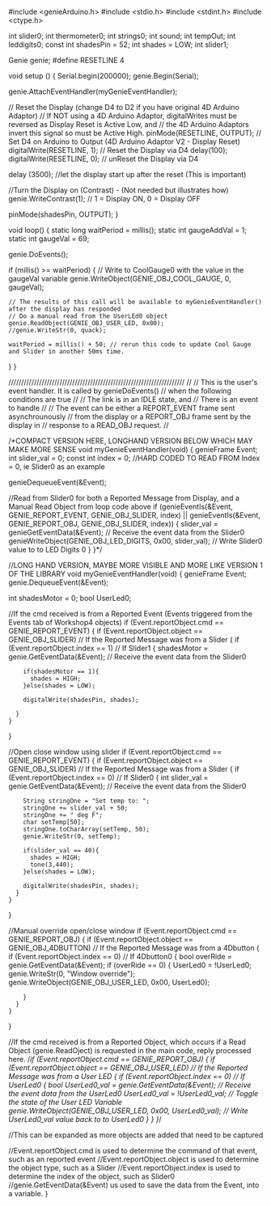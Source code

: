 #include <genieArduino.h>
#include <stdio.h>
#include <stdint.h>
#include <ctype.h>

int slider0;
int thermometer0;
int strings0;
int sound;
int tempOut;
int leddigits0;
const int shadesPin = 52;
int shades = LOW;
int slider1;


Genie genie;
#define RESETLINE 4

void setup ()
{
  Serial.begin(200000);
  genie.Begin(Serial);
  
  genie.AttachEventHandler(myGenieEventHandler);
  
  // Reset the Display (change D4 to D2 if you have original 4D Arduino Adaptor)
  // If NOT using a 4D Arduino Adaptor, digitalWrites must be reversed as Display Reset is Active Low, and
  // the 4D Arduino Adaptors invert this signal so must be Active High.
  pinMode(RESETLINE, OUTPUT);  // Set D4 on Arduino to Output (4D Arduino Adaptor V2 - Display Reset)
  digitalWrite(RESETLINE, 1);  // Reset the Display via D4
  delay(100);
  digitalWrite(RESETLINE, 0);  // unReset the Display via D4

  delay (3500); //let the display start up after the reset (This is important)

  //Turn the Display on (Contrast) - (Not needed but illustrates how)
  genie.WriteContrast(1); // 1 = Display ON, 0 = Display OFF
  
  pinMode(shadesPin, OUTPUT);
}


void loop()
{
  static long waitPeriod = millis();
  static int gaugeAddVal = 1;
  static int gaugeVal = 69;
  
  genie.DoEvents();

  if (millis() >= waitPeriod)
  {
    // Write to CoolGauge0 with the value in the gaugeVal variable
    genie.WriteObject(GENIE_OBJ_COOL_GAUGE, 0, gaugeVal);

    // The results of this call will be available to myGenieEventHandler() after the display has responded
    // Do a manual read from the UserLEd0 object
    genie.ReadObject(GENIE_OBJ_USER_LED, 0x00);
    //genie.WriteStr(0, quack);
    
    waitPeriod = millis() + 50; // rerun this code to update Cool Gauge and Slider in another 50ms time.
  }
}

/////////////////////////////////////////////////////////////////////
//
// This is the user's event handler. It is called by genieDoEvents()
// when the following conditions are true
//
//		The link is in an IDLE state, and
//		There is an event to handle
//
// The event can be either a REPORT_EVENT frame sent asynchrounously
// from the display or a REPORT_OBJ frame sent by the display in
// response to a READ_OBJ request.
//

/*COMPACT VERSION HERE, LONGHAND VERSION BELOW WHICH MAY MAKE MORE SENSE
void myGenieEventHandler(void)
{
  genieFrame Event;
  int slider_val = 0;
  const int index = 0;  //HARD CODED TO READ FROM Index = 0, ie Slider0 as an example

  genieDequeueEvent(&Event);

  //Read from Slider0 for both a Reported Message from Display, and a Manual Read Object from loop code above
  if (genieEventIs(&Event, GENIE_REPORT_EVENT, GENIE_OBJ_SLIDER, index) ||
    genieEventIs(&Event, GENIE_REPORT_OBJ,   GENIE_OBJ_SLIDER, index))
  {
    slider_val = genieGetEventData(&Event);  // Receive the event data from the Slider0
    genieWriteObject(GENIE_OBJ_LED_DIGITS, 0x00, slider_val);     // Write Slider0 value to to LED Digits 0
  }
}*/

//LONG HAND VERSION, MAYBE MORE VISIBLE AND MORE LIKE VERSION 1 OF THE LIBRARY
void myGenieEventHandler(void)
{
  genieFrame Event;
  genie.DequeueEvent(&Event);

  int shadesMotor = 0;
  bool UserLed0;
  

  //If the cmd received is from a Reported Event (Events triggered from the Events tab of Workshop4 objects)
  if (Event.reportObject.cmd == GENIE_REPORT_EVENT)
  {
    if (Event.reportObject.object == GENIE_OBJ_SLIDER)                // If the Reported Message was from a Slider
    {
      if (Event.reportObject.index == 1)                              // If Slider1
      {
        shadesMotor = genie.GetEventData(&Event);                      // Receive the event data from the Slider0

        if(shadesMotor == 1){
          shades = HIGH; 
        }else(shades = LOW);        
        
        digitalWrite(shadesPin, shades);
        
      }
    }
  }

  //Open close window using slider
  if (Event.reportObject.cmd == GENIE_REPORT_EVENT)
  {
    if (Event.reportObject.object == GENIE_OBJ_SLIDER)                // If the Reported Message was from a Slider
    {
      if (Event.reportObject.index == 0)                              // If Slider0
      {
        int slider_val = genie.GetEventData(&Event);                      // Receive the event data from the Slider0
              
        String stringOne = "Set temp to: ";
        stringOne += slider_val + 50;
        stringOne += " deg F";
        char setTemp[50];
        stringOne.toCharArray(setTemp, 50);
        genie.WriteStr(0, setTemp);
        
        if(slider_val == 40){
          shades = HIGH;
          tone(3,440);
        }else(shades = LOW);
        
        digitalWrite(shadesPin, shades);
      }
    }
  }

  //Manual override open/close window
  if (Event.reportObject.cmd == GENIE_REPORT_OBJ)
  {
    if (Event.reportObject.object == GENIE_OBJ_4DBUTTON)              // If the Reported Message was from a 4Dbutton
    {
      if (Event.reportObject.index == 0)                              // If 4Dbutton0
      {
        bool overRide = genie.GetEventData(&Event);
        if (overRide == 0) 
        {
          UserLed0 = !UserLed0;
          genie.WriteStr(0, "Window override");
          genie.WriteObject(GENIE_OBJ_USER_LED, 0x00, UserLed0);
          
        }
      }
    }
  }



  //If the cmd received is from a Reported Object, which occurs if a Read Object (genie.ReadOject) is requested in the main code, reply processed here.
  /*if (Event.reportObject.cmd == GENIE_REPORT_OBJ)
  {
    if (Event.reportObject.object == GENIE_OBJ_USER_LED)              // If the Reported Message was from a User LED
    {
      if (Event.reportObject.index == 0)                              // If UserLed0
      {
        bool UserLed0_val = genie.GetEventData(&Event);               // Receive the event data from the UserLed0
        UserLed0_val = !UserLed0_val;                                 // Toggle the state of the User LED Variable
        genie.WriteObject(GENIE_OBJ_USER_LED, 0x00, UserLed0_val);    // Write UserLed0_val value back to to UserLed0
      }
    }
  }*/

  //This can be expanded as more objects are added that need to be captured

  //Event.reportObject.cmd is used to determine the command of that event, such as an reported event
  //Event.reportObject.object is used to determine the object type, such as a Slider
  //Event.reportObject.index is used to determine the index of the object, such as Slider0
  //genie.GetEventData(&Event) us used to save the data from the Event, into a variable.
}
